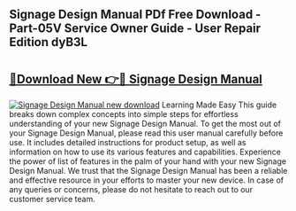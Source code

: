 ## Signage Design Manual PDf Free Download - Part-05V Service Owner Guide - User Repair Edition dyB3L

# <h2><a href="http://bc98862.oget.top/?id=Signage+Design+Manual">🔗Download New 👉🔴 Signage Design Manual</a></h2>

[![Signage Design Manual new download](https://i.imgur.com/5g1atiW.png)](http://bc98862.oget.top/?id=Signage+Design+Manual)
Learning Made Easy This guide breaks down complex concepts into simple steps for effortless understanding of your new Signage Design Manual. To get the most out of your Signage Design Manual, please read this user manual carefully before use. It includes detailed instructions for product setup, as well as information on how to use its various features and capabilities. Experience the power of list of features in the palm of your hand with your new Signage Design Manual. We trust that the Signage Design Manual has been a reliable and effective resource in your efforts to master your new device. In case of any queries or concerns, please do not hesitate to reach out to our customer service team.
